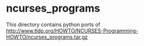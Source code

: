 # ncurses_programs

This directory contains python ports of http://www.tldp.org/HOWTO/NCURSES-Programming-HOWTO/ncurses_programs.tar.gz

